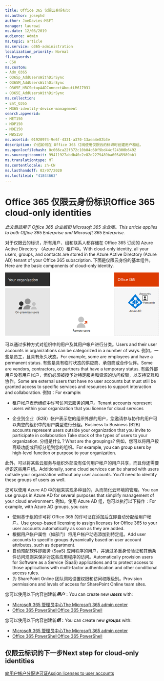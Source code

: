 ```yaml
---
title: Office 365 仅限云身份标识
ms.author: josephd
author: JoeDavies-MSFT
manager: laurawi
ms.date: 12/03/2019
audience: Admin
ms.topic: article
ms.service: o365-administration
localization_priority: Normal
f1.keywords:
- CSH
ms.custom:
- Adm_O365
- O365p_AddUsersWithDirSync
- O365M_AddUsersWithDirSync
- O365E_HRCSetupAADConnectAboutLM617031
- O365E_AddUsersWithDirSync
ms.collection:
- Ent_O365
- M365-identity-device-management
search.appverid:
- MET150
- MOP150
- MOE150
- MBS150
ms.assetid: 01920974-9e6f-4331-a370-13aea4e82b3e
description: 介绍如何在 Office 365 订阅使用仅限云的标识时创建用户和组。
ms.openlocfilehash: 0c066ca22f372c10b04c60f9bd44cf24300b6492
ms.sourcegitcommit: 99411927abdb40c2e82d2279489ba60545989bb1
ms.translationtype: MT
ms.contentlocale: zh-CN
ms.lasthandoff: 02/07/2020
ms.locfileid: "41844663"
---
```

# <a name="office-365-cloud-only-identities"></a><span data-ttu-id="d23e0-103">Office 365 仅限云身份标识</span><span class="sxs-lookup"><span data-stu-id="d23e0-103">Office 365 cloud-only identities</span></span>

<span data-ttu-id="d23e0-104">*此文章适用于 Office 365 企业版和 Microsoft 365 企业版。*</span><span class="sxs-lookup"><span data-stu-id="d23e0-104">*This article applies to both Office 365 Enterprise and Microsoft 365 Enterprise.*</span></span>

<span data-ttu-id="d23e0-105">对于仅限云的标识，所有用户、组和联系人都存储在 Office 365 订阅的 Azure Active Directory （Azure AD）租户中。</span><span class="sxs-lookup"><span data-stu-id="d23e0-105">With cloud-only identity, all your users, groups, and contacts are stored in the Azure Active Directory (Azure AD) tenant of your Office 365 subscription.</span></span> <span data-ttu-id="d23e0-106">下面是仅限云身份的基本组件。</span><span class="sxs-lookup"><span data-stu-id="d23e0-106">Here are the basic components of cloud-only identity.</span></span>
 
![仅限云标识的基本组件](./media/about-office-365-identity/cloud-only-identity.png)

<span data-ttu-id="d23e0-108">可以通过多种方式对组织中的用户及其用户帐户进行分类。</span><span class="sxs-lookup"><span data-stu-id="d23e0-108">Users and their user accounts in organizations can be categorized in a number of ways.</span></span> <span data-ttu-id="d23e0-109">例如，一些是员工，且具有永久状态。</span><span class="sxs-lookup"><span data-stu-id="d23e0-109">For example, some are employees and have a permanent status.</span></span> <span data-ttu-id="d23e0-110">有些是具有临时状态的供应商、承包商或合作伙伴。</span><span class="sxs-lookup"><span data-stu-id="d23e0-110">Some are vendors, contractors, or partners that have a temporary status.</span></span> <span data-ttu-id="d23e0-111">有些外部用户没有用户帐户，但仍必须被授予对特定服务和资源的访问权限，以支持交互和协作。</span><span class="sxs-lookup"><span data-stu-id="d23e0-111">Some are external users that have no user accounts but must still be granted access to specific services and resources to support interaction and collaboration.</span></span> <span data-ttu-id="d23e0-112">例如：</span><span class="sxs-lookup"><span data-stu-id="d23e0-112">For example:</span></span>

- <span data-ttu-id="d23e0-113">租户帐户表示组织中许可访问云服务的用户。</span><span class="sxs-lookup"><span data-stu-id="d23e0-113">Tenant accounts represent users within your organization that you license for cloud services</span></span>

- <span data-ttu-id="d23e0-114">企业到企业（B2B）帐户表示您的组织外部的用户，您邀请参与协作的用户可以向您的组织中的用户类型进行分组。</span><span class="sxs-lookup"><span data-stu-id="d23e0-114">Business to Business (B2B) accounts represent users outside your organization that you invite to participate in collaboration Take stock of the types of users to your organization.</span></span> <span data-ttu-id="d23e0-115">分组是什么？</span><span class="sxs-lookup"><span data-stu-id="d23e0-115">What are the groupings?</span></span> <span data-ttu-id="d23e0-116">例如，您可以将用户按高级功能或目标分组到您的组织。</span><span class="sxs-lookup"><span data-stu-id="d23e0-116">For example, you can group users by high-level function or purpose to your organization.</span></span>

<span data-ttu-id="d23e0-p104">此外，可以将某些云服务与组织外部没有任何用户帐户的用户共享，而且你还需要标识这些用户组。</span><span class="sxs-lookup"><span data-stu-id="d23e0-p104">Additionally, some cloud services can be shared with users outside your organization without any user accounts. You'll need to identify these groups of users as well.</span></span>

<span data-ttu-id="d23e0-119">您可以使用 Azure AD 中的组来实现多种目的，从而简化云环境的管理。</span><span class="sxs-lookup"><span data-stu-id="d23e0-119">You can use groups in Azure AD for several purposes that simplify management of your cloud environment.</span></span> <span data-ttu-id="d23e0-120">例如，使用 Azure AD 组，您可以执行以下操作：</span><span class="sxs-lookup"><span data-stu-id="d23e0-120">For example, with Azure AD groups, you can:</span></span>

- <span data-ttu-id="d23e0-121">使用基于组的许可将 Office 365 的许可证在添加后立即自动分配给用户帐户。</span><span class="sxs-lookup"><span data-stu-id="d23e0-121">Use group-based licensing to assign licenses for Office 365 to your user accounts automatically as soon as they are added.</span></span>
- <span data-ttu-id="d23e0-122">根据用户帐户属性（如部门）将用户帐户动态添加到特定组。</span><span class="sxs-lookup"><span data-stu-id="d23e0-122">Add user accounts to specific groups dynamically based on user account attributes, such as department.</span></span>
- <span data-ttu-id="d23e0-123">自动预配软件即服务 (SaaS) 应用程序的用户，并通过多重身份验证和其他条件访问规则来保护对这些应用程序的访问。</span><span class="sxs-lookup"><span data-stu-id="d23e0-123">Automatically provision users for Software as a Service (SaaS) applications and to protect access to those applications with multi-factor authentication and other conditional access rules.</span></span>
- <span data-ttu-id="d23e0-124">为 SharePoint Online 团队网站设置权限和访问权限级别。</span><span class="sxs-lookup"><span data-stu-id="d23e0-124">Provision permissions and levels of access for SharePoint Online team sites.</span></span>

<span data-ttu-id="d23e0-125">您可以使用以下内容创建新***用户***：</span><span class="sxs-lookup"><span data-stu-id="d23e0-125">You can create new ***users*** with:</span></span>

- [<span data-ttu-id="d23e0-126">Microsoft 365 管理员中心</span><span class="sxs-lookup"><span data-stu-id="d23e0-126">The Microsoft 365 admin center</span></span>](https://docs.microsoft.com/office365/admin/add-users/add-users)
- [<span data-ttu-id="d23e0-127">Office 365 PowerShell</span><span class="sxs-lookup"><span data-stu-id="d23e0-127">Office 365 PowerShell</span></span>](https://docs.microsoft.com/office365/enterprise/powershell/create-user-accounts-with-office-365-powershell)

<span data-ttu-id="d23e0-128">您可以使用以下内容创建新***组***：</span><span class="sxs-lookup"><span data-stu-id="d23e0-128">You can create new ***groups*** with:</span></span>

- [<span data-ttu-id="d23e0-129">Microsoft 365 管理员中心</span><span class="sxs-lookup"><span data-stu-id="d23e0-129">The Microsoft 365 admin center</span></span>](https://docs.microsoft.com/office365/admin/create-groups/create-groups)
- [<span data-ttu-id="d23e0-130">Office 365 PowerShell</span><span class="sxs-lookup"><span data-stu-id="d23e0-130">Office 365 PowerShell</span></span>](https://docs.microsoft.com/office365/enterprise/powershell/manage-office-365-groups-with-powershell)


## <a name="next-step-for-cloud-only-identities"></a><span data-ttu-id="d23e0-131">仅限云标识的下一步</span><span class="sxs-lookup"><span data-stu-id="d23e0-131">Next step for cloud-only identities</span></span>

[<span data-ttu-id="d23e0-132">向用户帐户分配许可证</span><span class="sxs-lookup"><span data-stu-id="d23e0-132">Assign licenses to user accounts</span></span>](assign-licenses-to-user-accounts.md)
